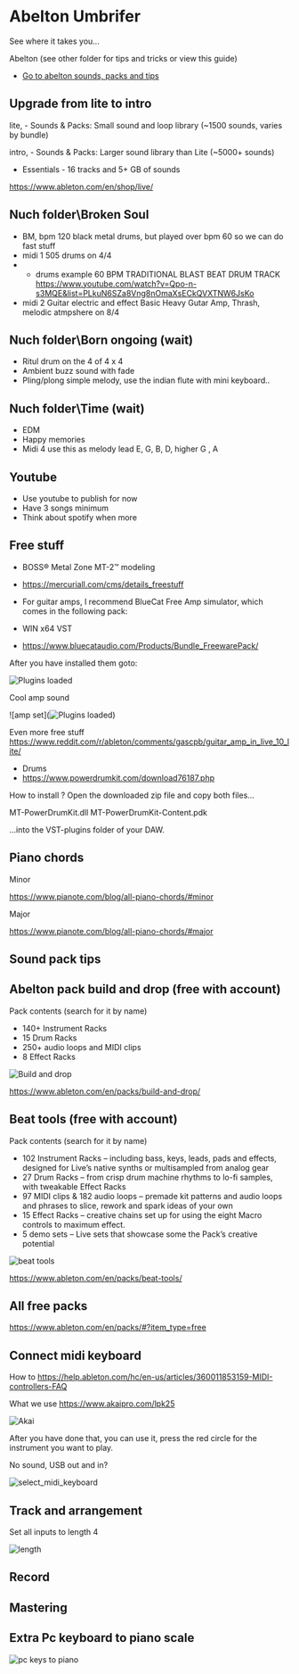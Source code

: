 # Abelton Umbrifer

See where it takes you...

Abelton (see other folder for tips and tricks or view this guide)

- [Go to abelton sounds, packs and tips](#sound-pack-tips)

## Upgrade from lite to intro

lite, - Sounds & Packs: Small sound and loop library (~1500 sounds, varies by bundle)

intro, - Sounds & Packs: Larger sound library than Lite (~5000+ sounds)

* Essentials - 16 tracks and 5+ GB of sounds

https://www.ableton.com/en/shop/live/

## Nuch folder\Broken Soul

* BM, bpm 120 black metal drums, but played over bpm 60 so we can do fast stuff
* midi 1 505 drums on 4/4
* * drums example 60 BPM TRADITIONAL BLAST BEAT DRUM TRACK https://www.youtube.com/watch?v=Qpo-n-s3MQE&list=PLkuN6SZa8Vng8nOmaXsECkQVXTNW6JsKo
* midi 2 Guitar electric and effect Basic Heavy Gutar Amp, Thrash, melodic atmpshere on 8/4


## Nuch folder\Born ongoing (wait)

* Ritul drum on the 4 of 4 x 4
* Ambient buzz sound with fade
* Pling/plong simple melody, use the indian flute with mini keyboard..

## Nuch folder\Time (wait)

* EDM
* Happy memories
* Midi 4 use this as melody lead E, G, B, D, higher G , A


## Youtube

* Use youtube to publish for now
* Have 3 songs minimum
* Think about spotify when more


## Free stuff

* BOSS® Metal Zone MT-2™ modeling
* https://mercuriall.com/cms/details_freestuff

* For guitar amps, I recommend BlueCat Free Amp simulator, which comes in the following pack:
* WIN x64 VST
* https://www.bluecataudio.com/Products/Bundle_FreewarePack/

After you have installed them goto:


![Plugins loaded](https://github.com/spawnmarvel/quickguides/blob/main/abelton/101_images_ableton/plugins.jpg)


Cool amp sound

![amp set](![Plugins loaded](https://github.com/spawnmarvel/quickguides/blob/main/abelton/101_images_ableton/plugins.jpg))

Even more free stuff https://www.reddit.com/r/ableton/comments/gascpb/guitar_amp_in_live_10_lite/


* Drums
* https://www.powerdrumkit.com/download76187.php

How to install ?
Open the downloaded zip file and copy both files...

MT-PowerDrumKit.dll
MT-PowerDrumKit-Content.pdk

...into the VST-plugins folder of your DAW.

## Piano chords

Minor

https://www.pianote.com/blog/all-piano-chords/#minor

Major

https://www.pianote.com/blog/all-piano-chords/#major




## Sound pack tips

## Abelton pack build and drop (free with account)

Pack contents (search for it by name)

* 140+ Instrument Racks
* 15 Drum Racks
* 250+ audio loops and MIDI clips
* 8 Effect Racks

![Build and drop](https://github.com/spawnmarvel/quickguides/blob/main/abelton/101_images_ableton/build_drop.jpg)

https://www.ableton.com/en/packs/build-and-drop/

## Beat tools (free with account)

Pack contents (search for it by name)

* 102 Instrument Racks – including bass, keys, leads, pads and effects, designed for Live’s native synths or multisampled from analog gear
* 27 Drum Racks – from crisp drum machine rhythms to lo-fi samples, with tweakable Effect Racks 
* 97 MIDI clips & 182 audio loops – premade kit patterns and audio loops and phrases to slice, rework and spark ideas of your own
* 15 Effect Racks – creative chains set up for using the eight Macro controls to maximum effect. 
* 5 demo sets – Live sets that showcase some the Pack’s creative potential

![beat tools](https://github.com/spawnmarvel/quickguides/blob/main/abelton/101_images_ableton/beat_tools.jpg)

https://www.ableton.com/en/packs/beat-tools/

##  All free packs

https://www.ableton.com/en/packs/#?item_type=free


## Connect midi keyboard

How to https://help.ableton.com/hc/en-us/articles/360011853159-MIDI-controllers-FAQ

What we use https://www.akaipro.com/lpk25

![Akai](https://github.com/spawnmarvel/quickguides/blob/main/abelton/101_images_ableton/akai.jpg)


After you have done that, you can use it, press the red circle for the instrument you want to play.

No sound, USB out and in?

![select_midi_keyboard](https://github.com/spawnmarvel/quickguides/blob/main/abelton/101_images_ableton/select_midi_keyboard.jpg)

## Track and arrangement

Set all inputs to length 4

![length](https://github.com/spawnmarvel/quickguides/blob/main/abelton/101_images_ableton/length.jpg)

## Record

## Mastering

## Extra Pc keyboard to piano scale

![pc keys to piano](https://github.com/spawnmarvel/quickguides/blob/main/abelton/101_images_ableton/101_pc_keyboard.jpg)




